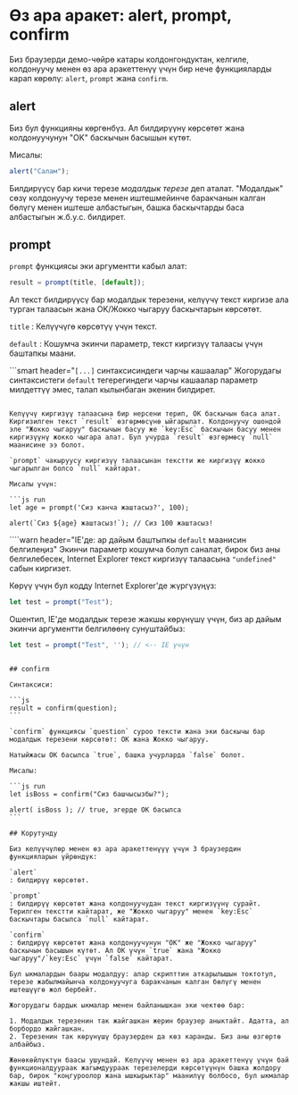 # Өз ара аракет: alert, prompt, confirm

Биз браузерди демо-чөйрө катары колдонгондуктан, келгиле, колдонуучу менен өз ара аракеттенүү үчүн бир нече функцияларды карап көрөлү: `alert`, `prompt` жана `confirm`.

## alert

Биз бул функцияны көргөнбүз. Ал билдирүүнү көрсөтөт жана колдонуучунун "OK" баскычын басышын күтөт.

Мисалы:

```js run
alert("Салам");
```

Билдирүүсү бар кичи терезе *модалдык терезе* деп аталат. "Модалдык" сөзү колдонуучу терезе менен иштешмейинче баракчанын калган бөлүгү менен иштеше албастыгын, башка баскычтарды баса албастыгын ж.б.у.с. билдирет.

## prompt

`prompt` функциясы эки аргументти кабыл алат:

```js no-beautify
result = prompt(title, [default]);
```

Ал текст билдирүүсү бар модалдык терезени, келүүчү текст киргизе ала турган талаасын жана OK/Жокко чыгаруу баскычтарын көрсөтөт.

`title`
: Келүүчүгө көрсөтүү үчүн текст.

`default`
: Кошумча экинчи параметр, текст киргизүү талаасы үчүн баштапкы маани.

```smart header="`[...]` синтаксисиндеги чарчы кашаалар"
Жогорудагы синтаксистеги `default` тегерегиндеги чарчы кашаалар параметр милдеттүү эмес, талап кылынбаган экенин билдирет.
```

Келүүчү киргизүү талаасына бир нерсени терип, OK баскычын баса алат. Киргизилген текст `result` өзгөрмөсүнө ыйгарылат. Колдонуучу ошондой эле "Жокко чыгаруу" баскычын басуу же `key:Esc` баскычын басуу менен киргизүүнү жокко чыгара алат. Бул учурда `result` өзгөрмөсү `null` маанисине ээ болот.

`prompt` чакыруусу киргизүү талаасынан текстти же киргизүү жокко чыгарылган болсо `null` кайтарат.

Мисалы үчүн:

```js run
let age = prompt('Сиз канча жаштасыз?', 100);

alert(`Сиз ${age} жаштасыз!`); // Сиз 100 жаштасыз!
```

````warn header="IE'де: ар дайым баштыпкы `default` маанисин белгилеңиз"
Экинчи параметр кошумча болуп саналат, бирок биз аны белгилебесек, Internet Explorer текст киргизүү талаасына `"undefined"` сабын киргизет.

Көрүү үчүн бул кодду Internet Explorer'де жүргүзүңүз:

```js run
let test = prompt("Test");
```

Ошентип, IE'де модалдык терезе жакшы көрүнүшү үчүн, биз ар дайым экинчи аргументти белгилөөнү сунуштайбыз:

```js run
let test = prompt("Test", ''); // <-- IE үчүн
```
````

## confirm

Синтаксиси:

```js
result = confirm(question);
```

`confirm` функциясы `question` суроо тексти жана эки баскычы бар модалдык терезени көрсөтөт: OK жана Жокко чыгаруу.

Натыйжасы OK басылса `true`, башка учурларда `false` болот.

Мисалы:

```js run
let isBoss = confirm("Сиз башчысызбы?");

alert( isBoss ); // true, эгерде OK басылса
```

## Корутунду

Биз келүүчүлөр менен өз ара аракеттенүүү үчүн 3 браузердин функцияларын үйрөндүк:

`alert`
: билдирүү көрсөтөт.

`prompt`
: билдирүү көрсөтөт жана колдонуучудан текст киргизүүнү сурайт. Терилген текстти кайтарат, же "Жокко чыгаруу" менен `key:Esc` баскычтары басылса `null` кайтарат.

`confirm`
: билдирүү көрсөтөт жана колдонуучунун "OK" же "Жокко чыгаруу" баскычын басышын күтөт. Ал OK үчүн `true` жана "Жокко чыгаруу"/`key:Esc` үчүн `false` кайтарат.

Бул ыкмалардын баары модалдуу: алар скрипттин аткарылышын токтотуп, терезе жабылмайынча колдонуучуга баракчанын калган бөлүгү менен иштешүүгө жол бербейт.

Жогорудагы бардык ыкмалар менен байланышкан эки чектөө бар:

1. Модалдык терезенин так жайгашкан жерин браузер аныктайт. Адатта, ал борбордо жайгашкан.
2. Терезенин так көрүнүшү браузерден да көз каранды. Биз аны өзгөртө албайбыз.

Жөнөкөйлүктүн баасы ушундай. Келүүчү менен өз ара аракеттенүү үчүн бай функционалдуураак жагымдуураак терезелерди көрсөтүүнүн башка жолдору бар, бирок "коңгуроолор жана ышкырыктар" маанилүү болбосо, бул ыкмалар жакшы иштейт.
